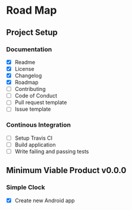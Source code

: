 # Road Map

## Project Setup

### Documentation
- [x] Readme
- [x] License
- [x] Changelog
- [x] Roadmap
- [ ] Contributing
- [ ] Code of Conduct
- [ ] Pull request template
- [ ] Issue template

### Continous Integration
- [ ] Setup Travis CI
- [ ] Build application
- [ ] Write failing and passing tests

## Minimum Viable Product v0.0.0

### Simple Clock
- [x] Create new Android app
